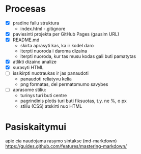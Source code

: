 # Procesas

- [x] pradine failu struktura
    - index.html
    -.gitignore
- [x] paviesinti projekta per GitHub Pages (gausim URL)
- [x] README.md 
    - skirta aprasyti kas, ka ir kodel daro
    - iterpti nuoroda i daroma dizaina
    - iterpti nuoroda, kur tas musu kodas gali buti pamatytas
- [x] atlikti dizaino analize
- [x] surasyti HTML
- [ ] issikirpti nuotraukas ir jas panaudoti
    - panaudoti reliatyvu kelia
    - png formatas, del permatomumo savybes
- [ ] aprasome stiliu:
    - turinys turi buti centre
    - pagrindinis plotis turi buti fiksuotas, t.y. ne %, o px
    - stiliu (CSS) atskirti nuo HTML
    
# Pasiskaitymui

apie cia naudojama rasymo sintakse (md-markdown) 
https://guides.github.com/features/mastering-markdown/ 